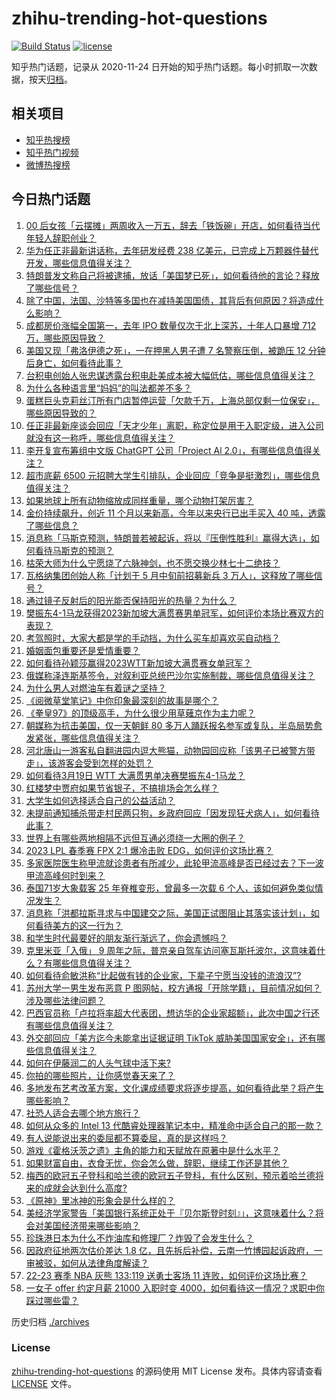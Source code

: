 # zhihu-trending-hot-questions

[![Build Status](https://github.com/justjavac/zhihu-trending-hot-questions/workflows/ci/badge.svg?branch=master)](https://github.com/justjavac/zhihu-trending-hot-questions/actions)
[![license](https://img.shields.io/github/license/justjavac/zhihu-trending-hot-questions)](https://github.com/justjavac/zhihu-trending-hot-questions/blob/master/LICENSE)

知乎热门话题，记录从 2020-11-24
日开始的知乎热门话题。每小时抓取一次数据，按天[归档](./archives)。

## 相关项目

- [知乎热搜榜](https://github.com/justjavac/zhihu-trending-top-search)
- [知乎热门视频](https://github.com/justjavac/zhihu-trending-hot-video)
- [微博热搜榜](https://github.com/justjavac/weibo-trending-hot-search)

## 今日热门话题

<!-- BEGIN -->
<!-- 最后更新时间 Mon Mar 20 2023 04:03:02 GMT+0800 (China Standard Time) -->

1. [00 后女孩「云摆摊」两周收入一万五，辞去「铁饭碗」开店，如何看待当代年轻人辞职创业？](https://www.zhihu.com/question/589900271)
1. [华为任正非最新讲话称，去年研发经费 238 亿美元，已完成上万颗器件替代开发，哪些信息值得关注？](https://www.zhihu.com/question/590275066)
1. [特朗普发文称自己将被逮捕，放话「美国梦已死」，如何看待他的言论？释放了哪些信号？](https://www.zhihu.com/question/590448703)
1. [除了中国，法国、沙特等多国也在减持美国国债，其背后有何原因？将造成什么影响？](https://www.zhihu.com/question/590545833)
1. [成都房价涨幅全国第一，去年 IPO 数量仅次于北上深苏，十年人口暴增 712 万，哪些原因导致？](https://www.zhihu.com/question/590586405)
1. [美国又现「弗洛伊德之死」，一在押黑人男子遭 7 名警察压倒，被跪压 12 分钟后身亡，如何看待此事？](https://www.zhihu.com/question/590534819)
1. [台积电创始人张忠谋透露台积电赴美成本被大幅低估，哪些信息值得关注？](https://www.zhihu.com/question/590546737)
1. [为什么各种语言里“妈妈”的叫法都差不多？](https://www.zhihu.com/question/573083584)
1. [蛋糕巨头克莉丝汀所有门店暂停运营「欠款千万，上海总部仅剩一位保安」，哪些原因导致的？](https://www.zhihu.com/question/590541132)
1. [任正非最新座谈会回应「天才少年」离职，称定位是用于入职定级，进入公司就没有这一称呼，哪些信息值得关注？](https://www.zhihu.com/question/590333494)
1. [李开复宣布筹组中文版 ChatGPT 公司「Project Al 2.0」，有哪些信息值得关注？](https://www.zhihu.com/question/590620903)
1. [超市底薪 6500 元招聘大学生引排队，企业回应「竞争是挺激烈」，哪些信息值得关注？](https://www.zhihu.com/question/590560469)
1. [如果地球上所有动物缩放成同样重量，哪个动物打架厉害？](https://www.zhihu.com/question/590218537)
1. [金价持续飙升，创近 11 个月以来新高，今年以来央行已出手买入 40 吨，透露了哪些信息？](https://www.zhihu.com/question/590592158)
1. [消息称「马斯克预测，特朗普若被起诉，将以『压倒性胜利』赢得大选」，如何看待马斯克的预测？](https://www.zhihu.com/question/590532316)
1. [枯荣大师为什么宁愿烧了六脉神剑，也不愿交换少林七十二绝技？](https://www.zhihu.com/question/590087653)
1. [瓦格纳集团创始人称「计划于 5 月中旬前招募新兵 3 万人」，这释放了哪些信号？](https://www.zhihu.com/question/590548777)
1. [通过镜子反射后的阳光能否保持阳光的热量？为什么？](https://www.zhihu.com/question/589886728)
1. [樊振东4-1马龙获得2023新加坡大满贯赛男单冠军，如何评价本场比赛双方的表现？](https://www.zhihu.com/question/590638599)
1. [考驾照时，大家大都是学的手动挡，为什么买车却喜欢买自动档？](https://www.zhihu.com/question/590524934)
1. [婚姻面包重要还是爱情重要？](https://www.zhihu.com/question/588997129)
1. [如何看待孙颖莎赢得2023WTT新加坡大满贯赛女单冠军？](https://www.zhihu.com/question/590620622)
1. [俄媒称泽连斯基签令，对叙利亚总统巴沙尔实施制裁，哪些信息值得关注？](https://www.zhihu.com/question/590458840)
1. [为什么男人对燃油车有着谜之坚持？](https://www.zhihu.com/question/571171650)
1. [《阅微草堂笔记》中你印象最深刻的故事是哪个？](https://www.zhihu.com/question/545646250)
1. [《拳皇97》的顶级高手，为什么很少用草薙京作为主力呢？](https://www.zhihu.com/question/589435962)
1. [朝媒称为抗击美国，仅一天朝鲜 80 多万人踊跃报名参军或复队，半岛局势愈发紧张，哪些信息值得关注？](https://www.zhihu.com/question/590458143)
1. [河北唐山一游客私自翻进园内逗大熊猫，动物园回应称「该男子已被警方带走」，该游客会受到怎样的处罚？](https://www.zhihu.com/question/590575822)
1. [如何看待3月19日 WTT 大满贯男单决赛樊振东4-1马龙？](https://www.zhihu.com/question/590640403)
1. [红楼梦中贾府如果节省银子，不搞排场会怎么样？](https://www.zhihu.com/question/496567576)
1. [大学生如何选择适合自己的公益活动？](https://www.zhihu.com/question/589686043)
1. [未提前通知捕杀带走村民两只狗，乡政府回应「因发现狂犬病人」，如何看待此事？](https://www.zhihu.com/question/590174334)
1. [世界上有哪些两地相隔不远但互通必须绕一大圈的例子？](https://www.zhihu.com/question/52720568)
1. [2023 LPL 春季赛 FPX 2:1 爆冷击败 EDG，如何评价这场比赛？](https://www.zhihu.com/question/590568365)
1. [多家医院医生称甲流就诊患者有所减少，此轮甲流高峰是否已经过去？下一波甲流高峰何时到来？](https://www.zhihu.com/question/590561493)
1. [泰国71岁大象载客 25 年脊椎变形，曾最多一次载 6 个人，该如何避免类似情况发生？](https://www.zhihu.com/question/589332386)
1. [消息称「洪都拉斯寻求与中国建交之际，美国正试图阻止其落实该计划」，如何看待美方的这一行为？](https://www.zhihu.com/question/590574772)
1. [和学生时代最要好的朋友渐行渐远了，你会遗憾吗？](https://www.zhihu.com/question/588018060)
1. [克里米亚「入俄」 9 周年之际，普京亲自驾车访问塞瓦斯托波尔，这意味着什么？有哪些信息值得关注？](https://www.zhihu.com/question/590540863)
1. [如何看待俞敏洪称“比起做有钱的企业家，下辈子宁愿当没钱的流浪汉”?](https://www.zhihu.com/question/590333463)
1. [苏州大学一男生发布恶意 P 图网帖，校方通报「开除学籍」，目前情况如何？涉及哪些法律问题？](https://www.zhihu.com/question/590336853)
1. [巴西官员称「卢拉将率超大代表团，想访华的企业家超额」，此次中国之行还有哪些信息值得关注？](https://www.zhihu.com/question/590374825)
1. [外交部回应「美方迄今未能拿出证据证明 TikTok 威胁美国国家安全」，还有哪些信息值得关注？](https://www.zhihu.com/question/590184044)
1. [如何在伊藤润二的人头气球中活下来?](https://www.zhihu.com/question/580081183)
1. [你拍的哪些照片，让你感觉春天来了？](https://www.zhihu.com/question/589915736)
1. [多地发布艺考改革方案，文化课成绩要求将逐步提高，如何看待此举？将产生哪些影响？](https://www.zhihu.com/question/589693321)
1. [社恐人适合去哪个地方旅行？](https://www.zhihu.com/question/589388308)
1. [如何从众多的 Intel 13 代酷睿处理器笔记本中，精准命中适合自己的那一款？](https://www.zhihu.com/question/590529433)
1. [有人说能说出来的委屈都不算委屈，真的是这样吗？](https://www.zhihu.com/question/590072692)
1. [游戏《霍格沃茨之遗》主角的能力和天赋放在原著中是什么水平？](https://www.zhihu.com/question/584448956)
1. [如果财富自由，衣食无忧，你会怎么做，辞职，继续工作还是其他？](https://www.zhihu.com/question/587806377)
1. [梅西的欧冠五子登科和哈兰德的欧冠五子登科，有什么区别，预示着哈兰德将来的成就会达到什么高度?](https://www.zhihu.com/question/590116871)
1. [《原神》里冰神的形象会是什么样的？](https://www.zhihu.com/question/577886063)
1. [美经济学家警告「美国银行系统正处于『贝尔斯登时刻』」，这意味着什么？将会对美国经济带来哪些影响？](https://www.zhihu.com/question/590531026)
1. [珍珠港日本为什么不炸油库和修理厂？炸毁了会发生什么？](https://www.zhihu.com/question/590261834)
1. [因政府征地两次估价差达 1.8 亿，且先拆后补偿，云南一竹博园起诉政府，一审被驳，如何从法律角度解读？](https://www.zhihu.com/question/590231816)
1. [22-23 赛季 NBA 灰熊 133:119 送勇士客场 11 连败，如何评价这场比赛？](https://www.zhihu.com/question/590521860)
1. [一女子 offer 约定月薪 21000 入职时变 4000，如何看待这一情况？求职中你踩过哪些雷？](https://www.zhihu.com/question/589900042)

<!-- END -->

历史归档 [./archives](./archives)

### License

[zhihu-trending-hot-questions](https://github.com/justjavac/zhihu-trending-hot-questions)
的源码使用 MIT License 发布。具体内容请查看 [LICENSE](./LICENSE) 文件。
